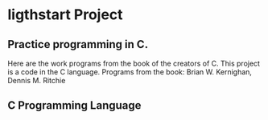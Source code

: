 # ligthstart Project
## Practice programming in C.
Here are the work programs from the book of the creators of C. This project is a code in the C language.
Programs from the book: Brian W. Kernighan, Dennis M. Ritchie 
## C Programming Language
